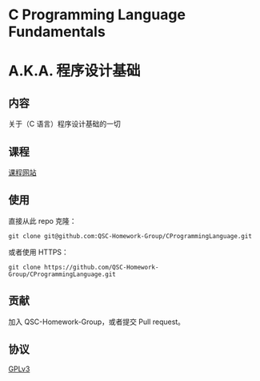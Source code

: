 # C Programming Language Fundamentals
# A.K.A. 程序设计基础

## 内容

关于（C 语言）程序设计基础的一切

## 课程

[课程网站](http://jpck.zju.edu.cn/eln/200901081446350937/index.jsp?cosid=1479)

## 使用

直接从此 repo 克隆：

`git clone git@github.com:QSC-Homework-Group/CProgrammingLanguage.git`

或者使用 HTTPS：

`git clone https://github.com/QSC-Homework-Group/CProgrammingLanguage.git`

## 贡献

加入 QSC-Homework-Group，或者提交 Pull request。

## 协议

[GPLv3](http://www.gnu.org/licenses/gpl-3.0.en.html)
